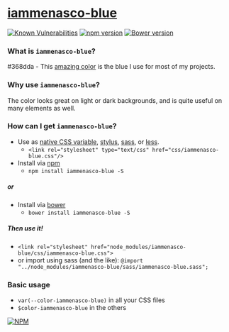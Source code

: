 # [iammenasco-blue](https://iammenasco.github.io/iammenasco-blue/)
[![Known Vulnerabilities](https://snyk.io/test/github/iammenasco/iammenasco-blue/badge.svg)](https://snyk.io/test/github/iammenasco/iammenasco-blue)
[![npm version](https://badge.fury.io/js/iammenasco-blue.svg)](https://badge.fury.io/js/iammenasco-blue)
[![Bower version](https://badge.fury.io/bo/iammenasco-blue.svg)](https://badge.fury.io/bo/iammenasco-blue)


### What is `iammenasco-blue`?
#368dda - This [amazing color](https://www.color-hex.com/color/368dda) is the blue I use for most of my projects.

### Why use `iammenasco-blue`?
The color looks great on light or dark backgrounds, and is quite useful on many elements as well.

### How can I get `iammenasco-blue`?
* Use as [native CSS variable](https://developer.mozilla.org/en-US/docs/Web/CSS/Using_CSS_variables), [stylus](https://stylus-lang.com/docs/variables.html), [sass](http://sass-lang.com/guide#topic-2), or [less](https://lesscss.org/3.x/features/#variables-feature).
  * `<link rel="stylesheet" type="text/css" href="css/iammenasco-blue.css"/>`
* Install via [npm](https://www.npmjs.com/package/iammenasco-blue)
  * `npm install iammenasco-blue -S`

##### or
* Install via [bower](https://bower.io)
  * `bower install iammenasco-blue -S`

##### Then use it!
  * `<link rel="stylesheet" href="node_modules/iammenasco-blue/css/iammenasco-blue.css">`
  * or import using sass (and the like): `@import "../node_modules/iammenasco-blue/sass/iammenasco-blue.sass";`

### Basic usage
  * `var(--color-iammenasco-blue)` in all your CSS files
  * `$color-iammenasco-blue` in the others

[![NPM](https://nodei.co/npm/iammenasco-blue.png?downloads=true&stars=true)](https://nodei.co/npm/iammenasco-blue/)
